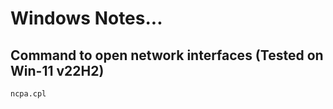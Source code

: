 # Windows Notes...

## Command to open network interfaces (Tested on Win-11 v22H2)
```
ncpa.cpl
```
